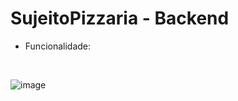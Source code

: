 # SujeitoPizzaria - Backend 
- Funcionalidade:
<br/>

![image](https://user-images.githubusercontent.com/80602315/182710869-79085e29-b02e-482f-a3ee-34283dce633f.png)

